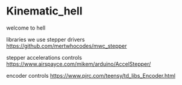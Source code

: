 # Kinematic_hell

welcome to hell



libraries we use
stepper drivers
https://github.com/mertwhocodes/mwc_stepper

stepper accelerations controls
https://www.airspayce.com/mikem/arduino/AccelStepper/

encoder controls 
https://www.pjrc.com/teensy/td_libs_Encoder.html

